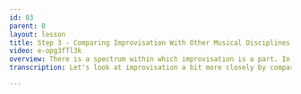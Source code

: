 ```yaml
---
id: 03
parent: 0
layout: lesson
title: Step 3 - Comparing Improvisation With Other Musical Disciplines
video: e-opg3fTl3k
overview: There is a spectrum within which improvisation is a part. In a musical context we can place it as part of a continuum in between composition and experimentation. How we should understand this and what we learn from this is explained in the video.
transcription: Let's look at improvisation a bit more closely by comparing it with two other musical disciplines - experimentation and composition. A composer writes down music for us to play, he or she searches beautiful melodies and arranges them for us. When we play the composition we already know in advance how it will sound like when we’ve managed to read it and play it. The end result is known. Experimental music is another discipline in music. When experimenting we create a setup, a framework, within which we will operate, but we will not determine the exact outcome. The exact end result is unknown. So how is this with improvisation? Well, I would argue it is in the space between these two. The exact end result is unknown, but it isn’t completely unknown either. There is some knowledge of where one is and where he or she might go. Compare it to telling a story. You kind of know what you want to say, but you haven’t defined every word and every sentence up front. Every time you tell your story it might come out slightly different. This is very different from a composition, where every detail is planned; while as we’ve saw before, improvising is spontaneous, just like experimenting. So what do we learn from this? Learning how to improvise is about finding that space between composition and experimentation. Throughout the course we will explore both these sides, as they will help us to improve our improvisation skills.

---
```

